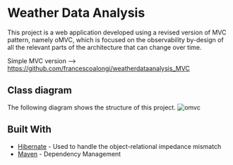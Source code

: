 # Weather Data Analysis
This project is a web application developed using a revised version of MVC pattern, namely oMVC, which is focused on the observability by-design of all the relevant parts of the architecture that can change over time.

Simple MVC version --> https://github.com/francescoalongi/weatherdataanalysis_MVC

## Class diagram
The following diagram shows the structure of this project.
![omvc](https://user-images.githubusercontent.com/16907319/64869463-ba665e00-d641-11e9-8659-4115a7ba0100.png)

## Built With

* [Hibernate](https://hibernate.org/orm/documentation/5.4/) - Used to handle the object-relational impedance mismatch
* [Maven](https://maven.apache.org/) - Dependency Management
